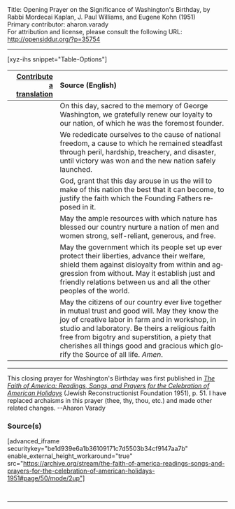 <html>
<head></head>
<body>
Title: Opening Prayer on the Significance of Washington's Birthday, by Rabbi Mordecai Kaplan, J. Paul Williams, and Eugene Kohn (1951)<br />
Primary contributor: aharon.varady<br />
For attribution and license, please consult the following URL: <a href="http://opensiddur.org/?p=35754">http://opensiddur.org/?p=35754</a>
<p />
<hr />

[xyz-ihs snippet="Table-Options"]<table style="margin-left: auto; margin-right: auto;" class="draggable">
<thead><tr><th id="x" style="text-align: right;"><a href="/contribute/upload">Contribute a translation</a></th><th style="text-align: left;">Source (English)</th></tr></thead>
<tbody>
<tr><td style="vertical-align:top;">
<div class="liturgy" lang="he">

</span></div></td>
 
<td style="vertical-align:top;">
<div class="english" lang="en">
On this day, sacred to the memory of George Washington, 
we gratefully renew our loyalty to our nation, 
of which he was the foremost founder. 
</div></td></tr>


<tr><td style="vertical-align:top;">
<div class="liturgy" lang="he">

</span></div></td>
 
<td style="vertical-align:top;">
<div class="english" lang="en">
We rededicate ourselves 
to the cause of national freedom, 
a cause to which he remained steadfast 
through peril, hardship, treachery, and disaster, 
until victory was won 
and the new nation safely launched. 
</div></td></tr>


<tr><td style="vertical-align:top;">
<div class="liturgy" lang="he">

</span></div></td>
 
<td style="vertical-align:top;">
<div class="english" lang="en">
God, grant that this day arouse in us 
the will to make of this nation 
the best that it can become, 
to justify the faith which the Founding Fathers reposed in it. 
</div></td></tr>


<tr><td style="vertical-align:top;">
<div class="liturgy" lang="he">

</span></div></td>
 
<td style="vertical-align:top;">
<div class="english" lang="en">
May the ample resources 
with which nature has blessed our country 
nurture a nation of men and women 
strong, 
self-reliant, 
generous, 
and free. 
</div></td></tr>


<tr><td style="vertical-align:top;">
<div class="liturgy" lang="he">

</span></div></td>
 
<td style="vertical-align:top;">
<div class="english" lang="en">
May the government 
which its people set up 
ever protect their liberties, 
advance their welfare, 
shield them against disloyalty from within 
and aggression from without. 
May it establish just and friendly relations 
between us and all the other peoples of the world. 
</div></td></tr>


<tr><td style="vertical-align:top;">
<div class="liturgy" lang="he">

</span></div></td>
 
<td style="vertical-align:top;">
<div class="english" lang="en">
May the citizens of our country 
ever live together in mutual trust and good will. 
May they know the joy of creative labor 
in farm and in workshop, 
in studio and laboratory. 
Be theirs a religious faith 
free from bigotry and superstition, 
a piety that cherishes all things good and gracious 
which glorify the Source of all life. 
<em>Amen</em>. 
</div></td></tr>
</tbody></table>

<hr />

This closing prayer for Washington's Birthday was first published in <em><a href="/?p=34753">The Faith of America: Readings, Songs, and Prayers for the Celebration of American Holidays</a></em> (Jewish Reconstructionist Foundation 1951), p. 51. I have replaced archaisms in this prayer (thee, thy, thou, etc.) and made other related changes. --Aharon Varady


<h3>Source(s)</h3>

[advanced_iframe securitykey="be1d939e6a1b36109171c7d5503b34cf9147aa7b" enable_external_height_workaround="true" src="https://archive.org/stream/the-faith-of-america-readings-songs-and-prayers-for-the-celebration-of-american-holidays-1951#page/50/mode/2up"]

&nbsp;

<hr />

&nbsp;
</body>
</html>